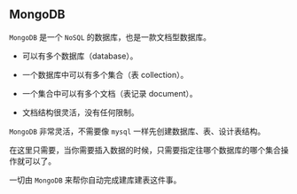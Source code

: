 ## MongoDB

`MongoDB` 是一个 `NoSQL` 的数据库，也是一款文档型数据库。

- 可以有多个数据库（database）。

- 一个数据库中可以有多个集合（表 collection）。

- 一个集合中可以有多个文档（表记录 document）。

- 文档结构很灵活，没有任何限制。

`MongoDB` 非常灵活，不需要像 `mysql` 一样先创建数据库、表、设计表结构。

在这里只需要，当你需要插入数据的时候，只需要指定往哪个数据库的哪个集合操作就可以了。

一切由 `MongoDB` 来帮你自动完成建库建表这件事。
